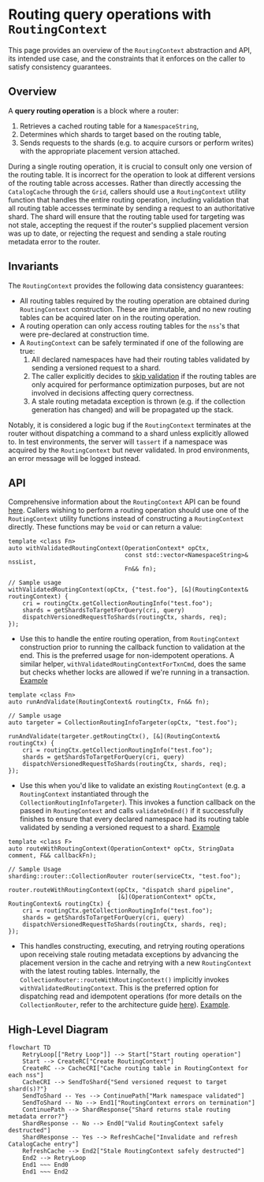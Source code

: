# Routing query operations with `RoutingContext`

This page provides an overview of the `RoutingContext` abstraction and API, its intended use case, and the constraints that it enforces on the caller to satisfy consistency guarantees.

## Overview

A **query routing operation** is a block where a router:

1. Retrieves a cached routing table for a `NamespaceString`,
1. Determines which shards to target based on the routing table,
1. Sends requests to the shards (e.g. to acquire cursors or perform writes) with the appropriate placement version attached.

During a single routing operation, it is crucial to consult only one version of the routing table. It is incorrect for the operation to look at different versions of the routing table across accesses. Rather than directly accessing the `CatalogCache` through the `Grid`, callers should use a `RoutingContext` utility function that handles the entire routing operation, including validation that all routing table accesses terminate by sending a request to an authoritative shard. The shard will ensure that the routing table used for targeting was not stale, accepting the request if the router's supplied placement version was up to date, or rejecting the request and sending a stale routing metadata error to the router.

## Invariants

The `RoutingContext` provides the following data consistency guarantees:

- All routing tables required by the routing operation are obtained during `RoutingContext` construction. These are immutable, and no new routing tables can be acquired later on in the routing operation.
- A routing operation can only access routing tables for the `nss`'s that were pre-declared at construction time.
- A `RoutingContext` can be safely terminated if one of the following are true:
  1.  All declared namespaces have had their routing tables validated by sending a versioned request to a shard.
  1.  The caller explicitly decides to [skip validation](https://github.com/mongodb/mongo/blob/e5c9c5f963e60334beed8162190364858130721b/src/mongo/s/routing_context.h#L110) if the routing tables are only acquired for performance optimization purposes, but are not involved in decisions affecting query correctness.
  1.  A stale routing metadata exception is thrown (e.g. if the collection generation has changed) and will be propagated up the stack.

Notably, it is considered a logic bug if the `RoutingContext` terminates at the router without dispatching a command to a shard unless explicitly allowed to. In test environments, the server will `tassert` if a namespace was acquired by the `RoutingContext` but never validated. In prod environments, an error message will be logged instead.

## API

Comprehensive information about the `RoutingContext` API can be found [here](https://github.com/mongodb/mongo/blob/e5c9c5f963e60334beed8162190364858130721b/src/mongo/s/routing_context.h#L48-L56). Callers wishing to perform a routing operation should use one of the `RoutingContext` utility functions instead of constructing a `RoutingContext` directly. These functions may be `void` or can return a value:

```
template <class Fn>
auto withValidatedRoutingContext(OperationContext* opCtx,
                                 const std::vector<NamespaceString>& nssList,
                                 Fn&& fn);

// Sample usage
withValidatedRoutingContext(opCtx, {"test.foo"}, [&](RoutingContext& routingContext) {
    cri = routingCtx.getCollectionRoutingInfo("test.foo");
    shards = getShardsToTargetForQuery(cri, query)
    dispatchVersionedRequestToShards(routingCtx, shards, req);
});
```

- Use this to handle the entire routing operation, from `RoutingContext` construction prior to running the callback function to validation at the end. This is the preferred usage for non-idempotent operations. A similar helper, `withValidatedRoutingContextForTxnCmd`, does the same but checks whether locks are allowed if we're running in a transaction. [Example](https://github.com/mongodb/mongo/blob/e5c9c5f963e60334beed8162190364858130721b/src/mongo/db/pipeline/sharded_agg_helpers.cpp#L664-L695)

```
template <class Fn>
auto runAndValidate(RoutingContext& routingCtx, Fn&& fn);

// Sample usage
auto targeter = CollectionRoutingInfoTargeter(opCtx, "test.foo");

runAndValidate(targeter.getRoutingCtx(), [&](RoutingContext& routingCtx) {
    cri = routingCtx.getCollectionRoutingInfo("test.foo");
    shards = getShardsToTargetForQuery(cri, query)
    dispatchVersionedRequestToShards(routingCtx, shards, req);
});
```

- Use this when you'd like to validate an existing `RoutingContext` (e.g. a `RoutingContext` instantiated through the `CollectionRoutingInfoTargeter`). This invokes a function callback on the passed in `RoutingContext` and calls `validateOnEnd()` if it successfully finishes to ensure that every declared namespace had its routing table validated by sending a versioned request to a shard. [Example](https://github.com/mongodb/mongo/blob/e5c9c5f963e60334beed8162190364858130721b/src/mongo/s/commands/query_cmd/cluster_distinct_cmd.cpp#L404-L525)

```
template <class F>
auto routeWithRoutingContext(OperationContext* opCtx, StringData comment, F&& callbackFn);

// Sample Usage
sharding::router::CollectionRouter router(serviceCtx, "test.foo");

router.routeWithRoutingContext(opCtx, "dispatch shard pipeline",
                               [&](OperationContext* opCtx, RoutingContext& routingCtx) {
    cri = routingCtx.getCollectionRoutingInfo("test.foo");
    shards = getShardsToTargetForQuery(cri, query)
    dispatchVersionedRequestToShards(routingCtx, shards, req);
});
```

- This handles constructing, executing, and retrying routing operations upon receiving stale routing metadata exceptions by advancing the placement version in the cache and retrying with a new `RoutingContext` with the latest routing tables. Internally, the `CollectionRouter::routeWithRoutingContext()` implicitly invokes `withValidatedRoutingContext`. This is the preferred option for dispatching read and idempotent operations (for more details on the `CollectionRouter`, refer to the architecture guide [here](README_router_role_api.md)). [Example](https://github.com/mongodb/mongo/blob/e5c9c5f963e60334beed8162190364858130721b/src/mongo/db/pipeline/sharded_agg_helpers.cpp#L1754-L1800).

## High-Level Diagram

```mermaid
flowchart TD
    RetryLoop[["Retry Loop"]] --> Start["Start routing operation"]
    Start --> CreateRC["Create RoutingContext"]
    CreateRC --> CacheCRI["Cache routing table in RoutingContext for each nss"]
    CacheCRI --> SendToShard{"Send versioned request to target shard(s)?"}
    SendToShard -- Yes --> ContinuePath["Mark namespace validated"]
    SendToShard -- No --> End1["RoutingContext errors on termination"]
    ContinuePath --> ShardResponse{"Shard returns stale routing metadata error?"}
    ShardResponse -- No --> End0["Valid RoutingContext safely destructed"]
    ShardResponse -- Yes --> RefreshCache["Invalidate and refresh CatalogCache entry"]
    RefreshCache --> End2["Stale RoutingContext safely destructed"]
    End2 --> RetryLoop
    End1 ~~~ End0
    End1 ~~~ End2
```
